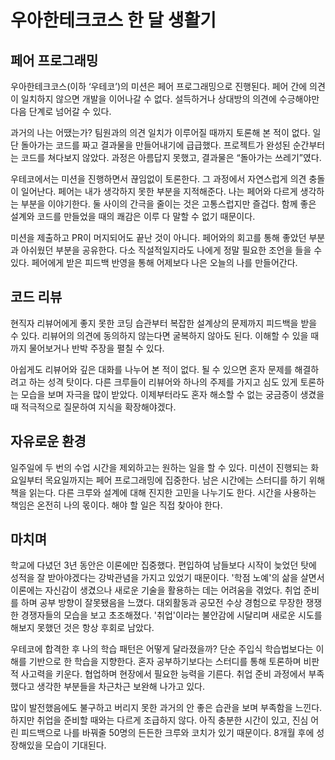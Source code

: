 # 우아한테크코스 한 달 생활기

## 페어 프로그래밍

우아한테크코스(이하 ‘우테코’)의 미션은 페어 프로그래밍으로 진행된다. 페어 간에 의견이 일치하지 않으면 개발을 이어나갈 수 없다. 설득하거나 상대방의 의견에 수긍해야만 다음 단계로 넘어갈 수 있다.

과거의 나는 어땠는가? 팀원과의 의견 일치가 이루어질 때까지 토론해 본 적이 없다. 일단 돌아가는 코드를 짜고 결과물을 만들어내기에 급급했다. 프로젝트가 완성된 순간부터는 코드를 쳐다보지 않았다. 과정은 아름답지 못했고, 결과물은 “돌아가는 쓰레기”였다.

우테코에서는 미션을 진행하면서 끊임없이 토론한다. 그 과정에서 자연스럽게 의견 충돌이 일어난다. 페어는 내가 생각하지 못한 부분을 지적해준다. 나는 페어와 다르게 생각하는 부분을 이야기한다. 둘 사이의 간극을 줄이는 것은 고통스럽지만 즐겁다. 함께 좋은 설계와 코드를 만들었을 때의 쾌감은 이루 다 말할 수 없기 때문이다.

미션을 제출하고 PR이 머지되어도 끝난 것이 아니다. 페어와의 회고를 통해 좋았던 부분과 아쉬웠던 부분을 공유한다. 다소 직설적일지라도 나에게 정말 필요한 조언을 들을 수 있다. 페어에게 받은 피드백 반영을 통해 어제보다 나은 오늘의 나를 만들어간다.

## 코드 리뷰

현직자 리뷰어에게 좋지 못한 코딩 습관부터 복잡한 설계상의 문제까지 피드백을 받을 수 있다. 리뷰어의 의견에 동의하지 않는다면 굴복하지 않아도 된다. 이해할 수 있을 때까지 물어보거나 반박 주장을 펼칠 수 있다.

아쉽게도 리뷰어와 깊은 대화를 나누어 본 적이 없다. 될 수 있으면 혼자 문제를 해결하려고 하는 성격 탓이다. 다른 크루들이 리뷰어와 하나의 주제를 가지고 심도 있게 토론하는 모습을 보며 자극을 많이 받았다. 이제부터라도 혼자 해소할 수 없는 궁금증이 생겼을 때 적극적으로 질문하여 지식을 확장해야겠다.

## 자유로운 환경

일주일에 두 번의 수업 시간을 제외하고는 원하는 일을 할 수 있다. 미션이 진행되는 화요일부터 목요일까지는 페어 프로그래밍에 집중한다. 남은 시간에는 스터디를 하기 위해 책을 읽는다. 다른 크루와 설계에 대해 진지한 고민을 나누기도 한다. 시간을 사용하는 책임은 온전히 나의 몫이다. 해야 할 일은 직접 찾아야 한다.

## 마치며

학교에 다녔던 3년 동안은 이론에만 집중했다. 편입하여 남들보다 시작이 늦었던 탓에 성적을 잘 받아야겠다는 강박관념을 가지고 있었기 때문이다. '학점 노예'의 삶을 살면서 이론에는 자신감이 생겼으나 새로운 기술을 활용하는 데는 어려움을 겪었다. 취업 준비를 하며 공부 방향이 잘못됐음을 느꼈다. 대외활동과 공모전 수상 경험으로 무장한 쟁쟁한 경쟁자들의 모습을 보고 초조해졌다. '취업'이라는 불안감에 시달리며 새로운 시도를 해보지 못했던 것은 항상 후회로 남았다.

우테코에 합격한 후 나의 학습 패턴은 어떻게 달라졌을까? 단순 주입식 학습법보다는 이해를 기반으로 한 학습을 지향한다. 혼자 공부하기보다는 스터디를 통해 토론하며 비판적 사고력을 키운다. 협업하며 현장에서 필요한 능력을 기른다. 취업 준비 과정에서 부족했다고 생각한 부분들을 차근차근 보완해 나가고 있다.

많이 발전했음에도 불구하고 버리지 못한 과거의 안 좋은 습관을 보며 부족함을 느낀다. 하지만 취업을 준비할 때와는 다르게 조급하지 않다. 아직 충분한 시간이 있고, 진심 어린 피드백으로 나를 바꿔줄 50명의 든든한 크루와 코치가 있기 때문이다. 8개월 후에 성장해있을 모습이 기대된다.
